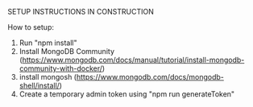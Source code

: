SETUP INSTRUCTIONS IN CONSTRUCTION

How to setup:

1. Run "npm install"
2. Install MongoDB Community (https://www.mongodb.com/docs/manual/tutorial/install-mongodb-community-with-docker/)
3. install mongosh (https://www.mongodb.com/docs/mongodb-shell/install/)
4. Create a temporary admin token using "npm run generateToken"